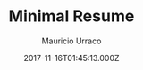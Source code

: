 ---
title: Minimal Resume
github: https://github.com/murraco/jekyll-theme-minimal-resume
demo: https://jekyll-theme-minimal-resume.netlify.com/
author: Mauricio Urraco
ssg:
  - Jekyll
cms:
  - Markdown
date: 2017-11-16T01:45:13.000Z
description: >-
  Simple Jekyll theme for a minimal resume website
draft: false
publish_date: '2017-11-16T01:45:13Z'
update_date: '2022-03-01T18:42:47Z'
github_star: 408
github_fork: 512
---